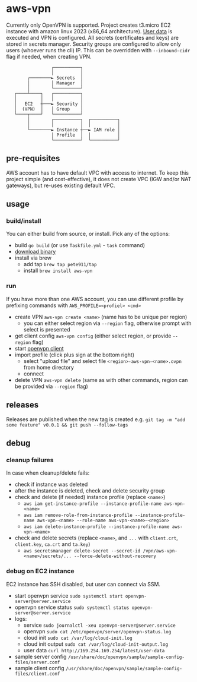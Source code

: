 # aws-vpn

Currently only OpenVPN is supported. Project creates t3.micro EC2 instance with amazon linux 2023 (x86_64 architecture).
[User data](internal/vpn/ovpn/tmpl.go) is executed and VPN is configured. All secrets (certificates and keys) are stored
in secrets manager. Security groups are configured to allow only users (whoever runs the cli) IP. This can be overridden
with `--inbound-cidr` flag if needed, when creating VPN.

```
                 ┌──────────┐                            
                 │          │                            
        ┌────────► Secrets  │                            
        │        │ Manager  │                            
        │        └──────────┘                            
   ┌────┴────┐   ┌──────────┐                            
   │         │   │          │                            
   │   EC2   ┼───► Security │                            
   │  (VPN)  │   │ Group    │                            
   └────┬────┘   └──────────┘                            
        │        ┌──────────┐  ┌──────────┐              
        │        │          │  │          │              
        └────────► Instance ┼──► IAM role │              
                 │ Profile  │  │          │              
                 └──────────┘  └──────────┘              
```

## pre-requisites

AWS account has to have default VPC with access to internet. To keep this project simple (and cost-effective), it does
not create VPC (IGW and/or NAT gateways), but re-uses existing default VPC.

## usage

### build/install

You can either build from source, or install. Pick any of the options:
- build `go build` (or use `Taskfile.yml` - `task` command)
- [download binary](https://github.com/pete911/aws-vpn/releases)
- install via brew
  - add tap `brew tap pete911/tap`
  - install `brew install aws-vpn`

### run

If you have more than one AWS account, you can use different profile by prefixing commands with `AWS_PROFILE=<profiel> <cmd>`
- create VPN `aws-vpn create <name>` (name has to be unique per region)
  - you can either select region via `--region` flag, otherwise prompt with select is presented
- get client config `aws-vpn config` (either select region, or provide `--region` flag)
- start [openvpn client](https://openvpn.net/client/)
- import profile (click plus sign at the bottom right)
  - select "upload file" and select file `<region>-aws-vpn-<name>.ovpn` from home directory
  - connect
- delete VPN `aws-vpn delete` (same as with other commands, region can be provided via `--region` flag)
 
## releases

Releases are published when the new tag is created e.g. `git tag -m "add some feature" v0.0.1 && git push --follow-tags`

## debug

### cleanup failures

In case when cleanup/delete fails:
- check if instance was deleted
- after the instance is deleted, check and delete security group
- check and delete (if needed) instance profile (replace `<name>`)
    - `aws iam get-instance-profile --instance-profile-name aws-vpn-<name>`
    - `aws iam remove-role-from-instance-profile --instance-profile-name aws-vpn-<name> --role-name aws-vpn-<name>-<region>`
    - `aws iam delete-instance-profile --instance-profile-name aws-vpn-<name>`
- check and delete secrets (replace `<name>`, and `...` with `client.crt`, `client.key`, `ca.crt` and `ta.key`)
  - `aws secretsmanager delete-secret --secret-id /vpn/aws-vpn-<name>/secrets/... --force-delete-without-recovery`

### debug on EC2 instance

EC2 instance has SSH disabled, but user can connect via SSM.
- start openvpn service `sudo systemctl start openvpn-server@server.service` 
- openvpn service status `sudo systemctl status openvpn-server@server.service`
- logs:
  - service `sudo journalctl -xeu openvpn-server@server.service`
  - openvpn `sudo cat /etc/openvpn/server/openvpn-status.log`
  - cloud init `sudo cat /var/log/cloud-init.log`
  - cloud init output `sudo cat /var/log/cloud-init-output.log`
  - user data `curl http://169.254.169.254/latest/user-data`
- sample server config `/usr/share/doc/openvpn/sample/sample-config-files/server.conf`
- sample client config `/usr/share/doc/openvpn/sample/sample-config-files/client.conf`
